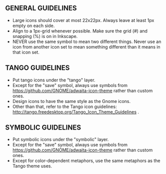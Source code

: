 GENERAL GUIDELINES
------------------
* Large icons should cover at most 22x22px. Always leave at least 1px empty on each side.
* Align to a 1px-grid whenever possible. Make sure the grid (#) and snapping (%) is on in Inkscape.
* NEVER use the same symbol to mean two different things. Never use an icon from another icon set to mean something different than it means in that icon set.

TANGO GUIDELINES
----------------
* Put tango icons under the "tango" layer.
* Except for the "save" symbol, always use symbols from https://github.com/GNOME/adwaita-icon-theme rather than custom ones.
* Design icons to have the same style as the Gnome icons.
* Other than that, refer to the Tango icon guidelines: http://tango.freedesktop.org/Tango_Icon_Theme_Guidelines .

SYMBOLIC GUIDELINES
-------------------
* Put symbolic icons under the "symbolic" layer.
* Except for the "save" symbol, always use symbols from https://github.com/GNOME/adwaita-icon-theme rather than custom ones.
* Except for color-dependent metaphors, use the same metaphors as the Tango theme uses.
